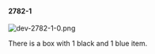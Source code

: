 #### 2782-1
![dev-2782-1-0.png](https://github.com/lil-lab/nlvr/raw/master/nlvr/dev/images/3/dev-2782-1-0.png "dev-2782-1-0.png")

There is a box with 1 black and 1 blue item.